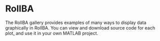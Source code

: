 # RollBA
The RollBA gallery provides examples of many ways to display data graphically in RollBA. You can view and download source code for each plot[.](#Ds8rzaHR0cHM6Ly9jb3JwbGljLXJkYnMucmhjbG91ZC5jb20vjEeg) and use it in your own MATLAB project.